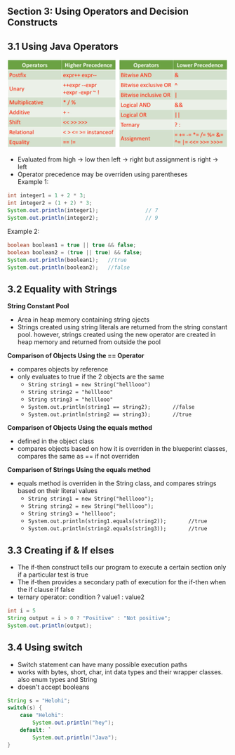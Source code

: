 ## Section 3: Using Operators and Decision Constructs
## 3.1 Using Java Operators
![Table of Operator Precedence in order](operator_precedence.png)
- Evaluated from high -> low then left -> right but assignment is right -> left
- Operator precedence may be overriden using parentheses   
Example 1:
```java
int integer1 = 1 + 2 * 3;
int integer2 = (1 + 2) * 3; 
System.out.println(integer1);               // 7 
System.out.println(integer2);               // 9 
```
Example 2:
```java
boolean boolean1 = true || true && false; 
boolean boolean2 = (true || true) && false; 
System.out.println(boolean1);   //true 
System.out.println(boolean2);   //false 
```

## 3.2 Equality with Strings
**String Constant Pool**
- Area in heap memory containing string ojects
- Strings created using string literals are returned from the string constant pool. however, strings created using the new operator are created in heap memory and returned from outside the pool

**Comparison of Objects Using the == Operator**
- compares objects by reference
- only evaluates to true if the 2 objects are the same
    - `String string1 = new String("helllooo") `
    - `String string2 = "helllooo" `
    - `String string3 = "helllooo" `
    - `System.out.println(string1 == string2);       //false `
    - `System.out.println(string2 == string3);       //true `


**Comparison of Objects Using the equals method**
- defined in the object class
- compares objects based on how it is overriden in the blueperint classes, compares the same as == if not overriden

**Comparison of Strings Using the equals method**
- equals method is overriden in the String class, and compares strings based on their literal values
    - `String string1 = new String("helllooo"); `
    - `String string2 = new String("helllooo"); `
    - `String string3 = "helllooo"; `
    - `System.out.println(string1.equals(string2));       //true `
    - `System.out.println(string2.equals(string3));       //true `


## 3.3 Creating if & If elses
- The if-then construct tells our program to execute a certain section only if a particular test is true
- The if-then provides a secondary path of execution for the if-then when the if clause if false
- ternary operator: condition ? value1 : value2
```java
int i = 5 
String output = i > 0 ? "Positive" : "Not positive";
System.out.println(output); 
```

## 3.4 Using switch
- Switch statement can have many possible execution paths
- works with bytes, short, char, int data types and their wrapper classes. also enum types and String
- doesn't accept booleans
```java
String s = "Helohi";
switch(s) {
    case "Helohi":
        System.out.println("hey");
    default: `
        System.out.println("Java"); 
}
```
